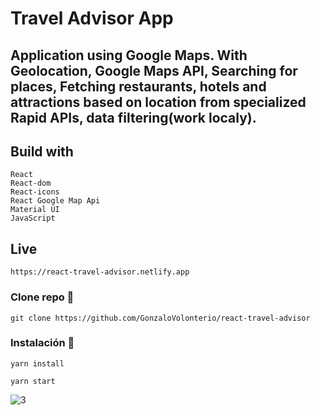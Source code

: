 # Travel Advisor App

## Application using Google Maps. With Geolocation, Google Maps API, Searching for places, Fetching restaurants, hotels and attractions based on location from specialized Rapid APIs, data filtering(work localy).

## Build with

```
React 
React-dom
React-icons
React Google Map Api
Material UI
JavaScript
```

## Live

```
https://react-travel-advisor.netlify.app

```

### Clone repo 🔧

```
git clone https://github.com/GonzaloVolonterio/react-travel-advisor
```

### Instalación 🔧

```
yarn install

yarn start

```

![3](https://user-images.githubusercontent.com/64506662/234716719-ef5a396c-1c63-4a96-b613-2a0f54066248.png)

